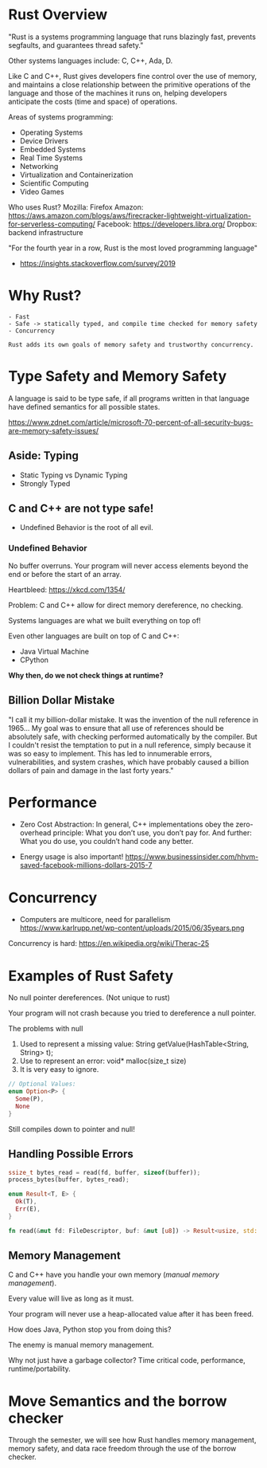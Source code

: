 # Rust Overview

"Rust is a systems programming language that runs blazingly fast, prevents segfaults, and guarantees thread safety."

Other systems languages include: C, C++, Ada, D.

Like C and C++, Rust gives developers fine control over the use of memory,
and maintains a close relationship between the primitive operations of the
language and those of the machines it runs on, helping developers anticipate the
costs (time and space) of operations.

Areas of systems programming:
- Operating Systems
- Device Drivers
- Embedded Systems
- Real Time Systems
- Networking
- Virtualization and Containerization
- Scientific Computing
- Video Games

Who uses Rust?
Mozilla: Firefox
Amazon: https://aws.amazon.com/blogs/aws/firecracker-lightweight-virtualization-for-serverless-computing/
Facebook: https://developers.libra.org/
Dropbox: backend infrastructure


"For the fourth year in a row, Rust is the most loved programming language"
- https://insights.stackoverflow.com/survey/2019

# Why Rust?
    - Fast
    - Safe -> statically typed, and compile time checked for memory safety
    - Concurrency

    Rust adds its own goals of memory safety and trustworthy concurrency.

# Type Safety and Memory Safety
A language is said to be type safe, if all programs written in that language
have defined semantics for all possible states.

https://www.zdnet.com/article/microsoft-70-percent-of-all-security-bugs-are-memory-safety-issues/

## Aside: Typing
- Static Typing vs Dynamic Typing
- Strongly Typed

## C and C++ are not type safe!
- Undefined Behavior is the root of all evil.

### Undefined Behavior
No buffer overruns.
Your program will never access elements beyond the end or before the start of an array.

Heartbleed: https://xkcd.com/1354/

Problem: C and C++ allow for direct memory dereference, no checking.

Systems languages are what we built everything on top of!

Even other languages are built on top of C and C++:
- Java Virtual Machine
- CPython

**Why then, do we not check things at runtime?**

## Billion Dollar Mistake

"I call it my billion-dollar mistake. It was the invention of the null reference in 1965...
My goal was to ensure that all use of references should be absolutely safe,
with checking performed automatically by the compiler. But I couldn't resist the temptation to put in a
null reference, simply because it was so easy to implement. This has led to innumerable errors, vulnerabilities,
and system crashes, which have probably caused a billion dollars of pain and damage in the last forty years."

# Performance
- Zero Cost Abstraction: In general, C++ implementations obey the zero-overhead principle:
  What you don’t use, you don’t pay for. And further: What you do use, you couldn’t hand code
  any better.

- Energy usage is also important! https://www.businessinsider.com/hhvm-saved-facebook-millions-dollars-2015-7

# Concurrency
- Computers are multicore, need for parallelism
  https://www.karlrupp.net/wp-content/uploads/2015/06/35years.png

Concurrency is hard:
  https://en.wikipedia.org/wiki/Therac-25

# Examples of Rust Safety

No null pointer dereferences. (Not unique to rust)

Your program will not crash because you tried to dereference a null pointer.

The problems with null
1) Used to represent a missing value: String getValue(HashTable<String, String> t);
2) Use to represent an error: void* malloc(size_t size)
3) It is very easy to ignore.

```rust
// Optional Values:
enum Option<P> {
  Some(P),
  None
}
```

Still compiles down to pointer and null!

## Handling Possible Errors

```rust
ssize_t bytes_read = read(fd, buffer, sizeof(buffer));
process_bytes(buffer, bytes_read);
```
```rust
enum Result<T, E> {
  Ok(T),
  Err(E),
}

fn read(&mut fd: FileDescriptor, buf: &mut [u8]) -> Result<usize, std::io::Error>;
```

## Memory Management

C and C++ have you handle your own memory (_manual memory management_).

Every value will live as long as it must.

Your program will never use a heap-allocated value after it has been freed.

How does Java, Python stop you from doing this?

The enemy is manual memory management.

Why not just have a garbage collector?
Time critical code, performance, runtime/portability.

# Move Semantics and the borrow checker

Through the semester, we will see how Rust handles memory management,
memory safety, and data race freedom through the use of the
borrow checker.
